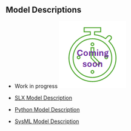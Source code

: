 ## Model Descriptions

* Work in progress ![work in progress](/images/comingSoon.png "work in progress")

* [SLX Model Description](RoomModelSLX)
* [Python Model Description](RoomModelPython)
* [SysML Model Description](RoomModelSysML)

